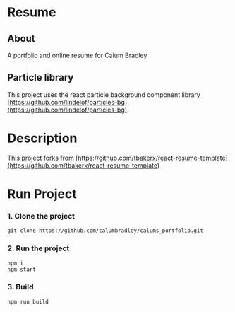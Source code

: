 # Resume

## About

A portfolio and online resume for Calum Bradley

## Particle library
This project uses the react particle background component library [https://github.com/lindelof/particles-bg](https://github.com/lindelof/particles-bg).

# Description
This project forks from [https://github.com/tbakerx/react-resume-template](https://github.com/tbakerx/react-resume-template)

# Run Project
### 1. Clone the project

```shell
git clone https://github.com/calumbradley/calums_portfolio.git
```

### 2. Run the project
```shell
npm i
npm start
```

### 3. Build
```shell
npm run build
```
